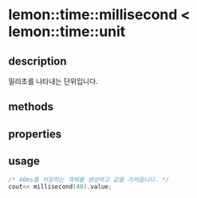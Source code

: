 lemon::time::millisecond < lemon::time::unit
====

description
----
밀리초를 나타내는 단위입니다.

methods
----

properties
----

usage
----
```C++
/* 40ms를 저장하는 객체를 생성하고 값을 가져옵니다. */
cout<< millisecond(40).value;
```
